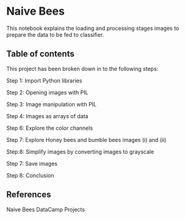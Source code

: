 # Naive Bees

This notebook explains the loading and processing stages images to prepare the data to be fed to classifier.
## Table of contents

This project has been broken down in to the following steps:

Step 1: Import Python libraries

Step 2: Opening images with PIL

Step 3: Image manipulation with PIL

Step 4: Images as arrays of data

Step 6: Explore the color channels

Step 7: Explore Honey bees and bumble bees images (i) and (ii)

Step:8: Simplify images by converting images to grayscale

Step 7: Save images

Step 8: Conclusion


## References

Naive Bees DataCamp Projects